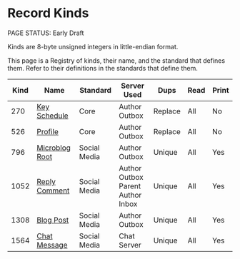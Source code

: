 # Record Kinds

<status>PAGE STATUS: Early Draft</status>

Kinds are 8-byte unsigned integers in little-endian format.

This page is a Registry of kinds, their name, and the standard
that defines them.  Refer to their definitions in the standards that
define them.

|Kind|Name|Standard|Server Used|Dups|Read|Print|
|----|----|--------|-----------|-----------|---------|---------|
|270|[Key Schedule](keyschedule.md)|Core|Author Outbox|Replace|All|No|
|526|[Profile](profile.md)|Core |Author Outbox|Replace|All|No|
|796|[Microblog Root](microblog.md)|Social Media|Author Outbox|Unique|All|Yes|
|1052|[Reply Comment](reply_comment.md)|Social Media|Author Outbox<br>Parent Author Inbox|Unique|All|Yes|
|1308|[Blog Post](blog.md)|Social Media|Author Outbox|Unique|All|Yes|
|1564|[Chat Message](chat.md)|Social Media|Chat Server|Unique|All|Yes|
